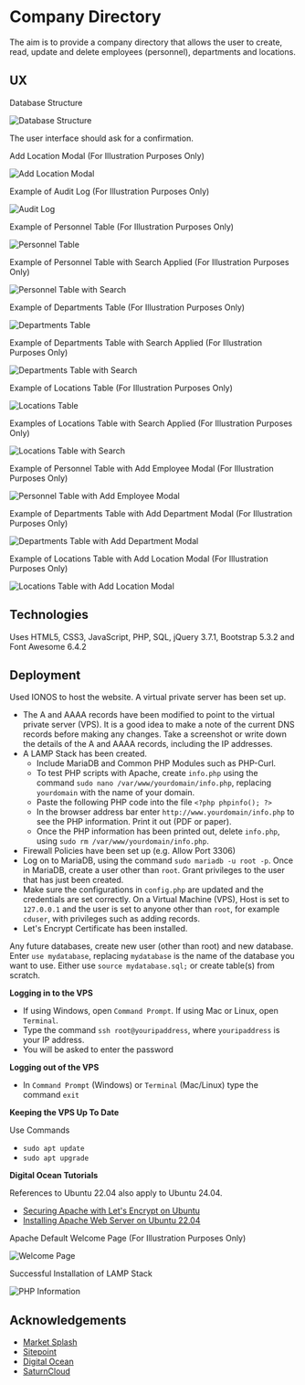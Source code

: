 # Company Directory

The aim is to provide a company directory that allows the user to create, read, update and delete employees (personnel), departments and locations.

## UX

Database Structure

![Database Structure](Data/databasestructure.png)

The user interface should ask for a confirmation.

Add Location Modal (For Illustration Purposes Only)

![Add Location Modal](Data/addlocationmodal.png)

Example of Audit Log (For Illustration Purposes Only)

![Audit Log](Data/auditlogmodal.png)

Example of Personnel Table (For Illustration Purposes Only)

![Personnel Table](Data/companydirectorypersonnel.png)

Example of Personnel Table with Search Applied (For Illustration Purposes Only)

![Personnel Table with Search](Data/companydirectorypersonnelsearch.png)

Example of Departments Table (For Illustration Purposes Only)

![Departments Table](Data/companydirectorydepartments.png)

Example of Departments Table with Search Applied (For Illustration Purposes Only)

![Departments Table with Search](Data/companydirectorydepartmentssearch.png)

Example of Locations Table (For Illustration Purposes Only)

![Locations Table](Data/companydirectorylocations.png)

Examples of Locations Table with Search Applied (For Illustration Purposes Only)

![Locations Table with Search](Data/companydirectorylocationssearch.png)

Example of Personnel Table with Add Employee Modal (For Illustration Purposes Only)

![Personnel Table with Add Employee Modal](Data/addemployeemodal.png)

Example of Departments Table with Add Department Modal (For Illustration Purposes Only)

![Departments Table with Add Department Modal](Data/adddepartmentmodal.png)

Example of Locations Table with Add Location Modal (For Illustration Purposes Only)

![Locations Table with Add Location Modal](Data/locationdataandaddlocationmodal.png)

## Technologies

Uses HTML5, CSS3, JavaScript, PHP, SQL, jQuery 3.7.1, Bootstrap 5.3.2 and Font Awesome 6.4.2

## Deployment

Used IONOS to host the website.  A virtual private server has been set up.  

- The A and AAAA records have been modified to point to the virtual private server (VPS).  It is a good idea to make a note of the current DNS records before making any changes.  Take a screenshot or write down the details of the A and AAAA records, including the IP addresses.  
- A LAMP Stack has been created.
    - Include MariaDB and Common PHP Modules such as PHP-Curl.
    - To test PHP scripts with Apache, create `info.php` using the command `sudo nano /var/www/yourdomain/info.php`, replacing `yourdomain` with the name of your domain.
    - Paste the following PHP code into the file `<?php phpinfo(); ?>`
    - In the browser address bar enter `http://www.yourdomain/info.php` to see the PHP information.  Print it out (PDF or paper).
    - Once the PHP information has been printed out, delete `info.php`, using `sudo rm /var/www/yourdomain/info.php`.
- Firewall Policies have been set up (e.g. Allow Port 3306)
- Log on to MariaDB, using the command `sudo mariadb -u root -p`.  Once in MariaDB, create a user other than `root`.  Grant privileges to the user that has just been created.
- Make sure the configurations in `config.php` are updated and the credentials are set correctly.  On a Virtual Machine (VPS), Host is set to `127.0.0.1` and the user is set to anyone other than `root`, for example `cduser`, with privileges such as adding records.
- Let's Encrypt Certificate has been installed.

Any future databases, create new user (other than root) and new database.  Enter `use mydatabase`, replacing `mydatabase` is the name of the database you want to use.  Either use `source mydatabase.sql;` or create table(s) from scratch.

**Logging in to the VPS**

- If using Windows, open `Command Prompt`.  If using Mac or Linux, open `Terminal`.
- Type the command `ssh root@youripaddress`, where `youripaddress` is your IP address.
- You will be asked to enter the password

**Logging out of the VPS**

- In `Command Prompt` (Windows) or `Terminal` (Mac/Linux) type the command `exit`

**Keeping the VPS Up To Date**

Use Commands

- `sudo apt update`
- `sudo apt upgrade`

**Digital Ocean Tutorials**

References to Ubuntu 22.04 also apply to Ubuntu 24.04.

- [Securing Apache with Let's Encrypt on Ubuntu](https://www.digitalocean.com/community/tutorials/how-to-secure-apache-with-let-s-encrypt-on-ubuntu)
- [Installing Apache Web Server on Ubuntu 22.04](https://www.digitalocean.com/community/tutorials/how-to-install-the-apache-web-server-on-ubuntu-22-04)


Apache Default Welcome Page (For Illustration Purposes Only)

![Welcome Page](Data/ubuntudefaultwelcomepage.png)

Successful Installation of LAMP Stack

![PHP Information](Data/phpinformation.png)

## Acknowledgements

- [Market Splash](https://www.marketsplash.com)
- [Sitepoint](https://www.sitepoint.com)
- [Digital Ocean](https://www.digitalocean.com)
- [SaturnCloud](https://saturncloud.io/blog/how-can-i-validate-an-email-address-using-a-regular-expression/)